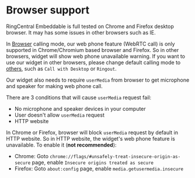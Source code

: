 # Browser support

RingCentral Embeddable is full tested on Chrome and Firefox desktop browser. It may has some issues in other browsers such as IE.

In [Browser](interact-with-calling-settings.md) calling mode, our web phone feature (WebRTC call) is only supported in Chrome/Chromium based browser and Firefox. So in other browsers, widget will show web phone unavailable warning. If you want to use our widget in other browsers, please change default calling mode to [others](interact-with-calling-settings.md), such as `Call with Desktop` or `Ringout`. 

Our widget also needs to require `userMedia` from browser to get microphone and speaker for making web phone call. 

There are 3 conditions that will cause `userMedia` request fail:

* No microphone and speaker devices in your computer
* User doesn't allow `userMedia` request
* HTTP website

In Chrome or Firefox, browser will block `userMedia` request by default in HTTP website. So in HTTP website, the widget's web phone feature is unavailable. To enable it (**not recommended**):

* Chrome: Goto `chrome://flags/#unsafely-treat-insecure-origin-as-secure` page, enable `Insecure origins treated as secure`
* Firefox: Goto `about:config` page, enable `media.getusermedia.insecure`
